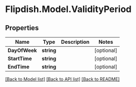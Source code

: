# Flipdish.Model.ValidityPeriod
## Properties

Name | Type | Description | Notes
------------ | ------------- | ------------- | -------------
**DayOfWeek** | **string** |  | [optional] 
**StartTime** | **string** |  | [optional] 
**EndTime** | **string** |  | [optional] 

[[Back to Model list]](../README.md#documentation-for-models) [[Back to API list]](../README.md#documentation-for-api-endpoints) [[Back to README]](../README.md)

